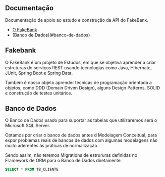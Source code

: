 ## Documentação

Documentação de apoio ao estudo e construção da API do FakeBank.

* [O FakeBank](#fakebank)
* [Banco de Dados)(#banco-de-dados)

## Fakebank

O FakeBank é um projeto de Estudos, em que se objetiva aprender a criar estruturas de serviços REST usando tecnologias como Java, Hibernate, JUnit, Spring Boot e Spring Data.

Também é nosso objeto aprender técnicas de programação orientada a objetos, como DDD (Domain Driven Design), alguns Design Patterns, SOLID e construção de testes unitários.

## Banco de Dados

O Banco de Dados usado para suportar as tabelas que utilizaremos será o Microsoft SQL Server.

Optamos por criar o banco de dados antes d Modelagem Conceitual, para expor problemas reais de bancos de dados com algumas modelagens não muito aderentes às práticas de normalização.

Sendo assim, não teremos Migrations de estrururas definidas no Framework de ORM para o Banco de Dados diretamente.


```sql
SELECT * FROM TB_CLIENTE
```
